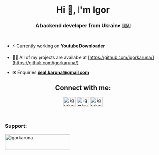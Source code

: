 <h1 align="center">Hi 👋, I'm Igor</h1>
<h3 align="center">A backend developer from Ukraine 🇺🇦</h3>
<br>

- ⚡ Currently working on **Youtube Downloader**

- 👨‍💻 All of my projects are available at [https://github.com/igorkaruna/](https://github.com/igorkaruna/)

- ✉ Enquiries **deal.karuna@gmail.com**


<h2 align="center">Connect with me:</h2>
<p align="center">
<a href="https://linkedin.com/in/igorkaruna" target="blank"><img align="center" src="https://raw.githubusercontent.com/rahuldkjain/github-profile-readme-generator/master/src/images/icons/Social/linked-in-alt.svg" alt="igorkaruna" height="30" width="40" /></a>
<a href="https://instagram.com/igorkaruna" target="blank"><img align="center" src="https://raw.githubusercontent.com/rahuldkjain/github-profile-readme-generator/master/src/images/icons/Social/instagram.svg" alt="igorkaruna" height="30" width="40" /></a>
<a href="https://twitter.com/igorkaruna" target="blank"><img align="center" src="https://raw.githubusercontent.com/rahuldkjain/github-profile-readme-generator/master/src/images/icons/Social/twitter.svg" alt="igorkaruna" height="30" width="40" /></a>
</p>
<br>
<h3 align="left">Support:</h3>
<p><a href="https://www.buymeacoffee.com/igorkaruna"> <img align="left" src="https://cdn.buymeacoffee.com/buttons/v2/default-yellow.png" height="50" width="210" alt="igorkaruna" /></a></p><br><br>
